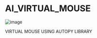 # AI_VIRTUAL_MOUSE
![image](https://user-images.githubusercontent.com/85817414/150925499-1a45a8c6-30ee-4d1b-9163-2e7ac8da90d0.png)

VIRTUAL MOUSE USING AUTOPY LIBRARY 
